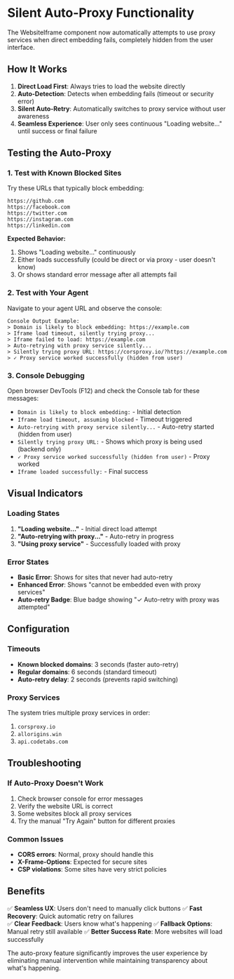 # Silent Auto-Proxy Functionality

The WebsiteIframe component now automatically attempts to use proxy services when direct embedding fails, completely hidden from the user interface.

## How It Works

1. **Direct Load First**: Always tries to load the website directly
2. **Auto-Detection**: Detects when embedding fails (timeout or security error)
3. **Silent Auto-Retry**: Automatically switches to proxy service without user awareness
4. **Seamless Experience**: User only sees continuous "Loading website..." until success or final failure

## Testing the Auto-Proxy

### 1. Test with Known Blocked Sites

Try these URLs that typically block embedding:

```
https://github.com
https://facebook.com
https://twitter.com
https://instagram.com
https://linkedin.com
```

**Expected Behavior:**
1. Shows "Loading website..." continuously
2. Either loads successfully (could be direct or via proxy - user doesn't know)
3. Or shows standard error message after all attempts fail

### 2. Test with Your Agent

Navigate to your agent URL and observe the console:

```
Console Output Example:
> Domain is likely to block embedding: https://example.com
> Iframe load timeout, silently trying proxy...
> Iframe failed to load: https://example.com
> Auto-retrying with proxy service silently...
> Silently trying proxy URL: https://corsproxy.io/?https://example.com
> ✓ Proxy service worked successfully (hidden from user)
```

### 3. Console Debugging

Open browser DevTools (F12) and check the Console tab for these messages:

- `Domain is likely to block embedding:` - Initial detection
- `Iframe load timeout, assuming blocked` - Timeout triggered
- `Auto-retrying with proxy service silently...` - Auto-retry started (hidden from user)
- `Silently trying proxy URL:` - Shows which proxy is being used (backend only)
- `✓ Proxy service worked successfully (hidden from user)` - Proxy worked
- `Iframe loaded successfully:` - Final success

## Visual Indicators

### Loading States
1. **"Loading website..."** - Initial direct load attempt
2. **"Auto-retrying with proxy..."** - Auto-retry in progress
3. **"Using proxy service"** - Successfully loaded with proxy

### Error States
- **Basic Error**: Shows for sites that never had auto-retry
- **Enhanced Error**: Shows "cannot be embedded even with proxy services" 
- **Auto-retry Badge**: Blue badge showing "✓ Auto-retry with proxy was attempted"

## Configuration

### Timeouts
- **Known blocked domains**: 3 seconds (faster auto-retry)
- **Regular domains**: 6 seconds (standard timeout)
- **Auto-retry delay**: 2 seconds (prevents rapid switching)

### Proxy Services
The system tries multiple proxy services in order:
1. `corsproxy.io`
2. `allorigins.win`  
3. `api.codetabs.com`

## Troubleshooting

### If Auto-Proxy Doesn't Work
1. Check browser console for error messages
2. Verify the website URL is correct
3. Some websites block all proxy services
4. Try the manual "Try Again" button for different proxies

### Common Issues
- **CORS errors**: Normal, proxy should handle this
- **X-Frame-Options**: Expected for secure sites
- **CSP violations**: Some sites have very strict policies

## Benefits

✅ **Seamless UX**: Users don't need to manually click buttons
✅ **Fast Recovery**: Quick automatic retry on failures  
✅ **Clear Feedback**: Users know what's happening
✅ **Fallback Options**: Manual retry still available
✅ **Better Success Rate**: More websites will load successfully

The auto-proxy feature significantly improves the user experience by eliminating manual intervention while maintaining transparency about what's happening. 